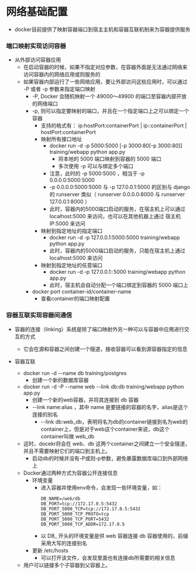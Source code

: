 
# 网络基础配置

* docker目前提供了映射容器端口到宿主主机和容器互联机制来为容器提供服务

### 端口映射实现访问容器

* 从外部访问容器应用
    * 在启动容器的时候，如果不指定对应参数，在容器外面是无法通过网络来访问容器内的网络应用或则服务的
    * 如果容器内部运行了一些网络应用，要让外部访问这些应用时，可以通过 -P 或者 -p 参数来指定端口映射
        * -P, Docker 会随机映射一个 49000～49900 的端口至容器内部开放的网络端口
        * -p, 则可以指定要映射的端口，并且在一个指定端口上之可以绑定一个容器
            * 支持的格式有： ip:hostPort:containerPort | ip::containerPort | hostPort:containerPort
            * 映射所有接口地址
                * docker run -d -p 5000:5000 [-p 3000:80[-p 3000:80]] training/webapp python app.py
                    * 将本地的 5000 端口映射到容器的 5000 端口
                    * 多次使用 -p 可以与绑定多个端口
                * 注意，此时的 -p 5000:5000 ，相当于 -p 0.0.0.0:5000:5000 
                * -p 0.0.0.0:5000:5000 与 -p 127.0.0.1:5000 的区别与 django 的 runserver 类似（ runserver 0.0.0.0:8000 与 runserver 127.0.0.1:8000 ）
                * 此时，容器内的5000端口启动的服务，在宿主机上可以通过 localhost:5000 来访问，也可以在其他机器上通过 宿主机IP:5000 来访问
            * 映射到指定地址的指定端口
                * docker run -d -p 127.0.0.1:5000:5000 training/webapp python app.py
                * 此时，容器内的5000端口启动的服务，只能在宿主机上通过 localhost:5000 来访问
            * 映射到指定地址的任意端口
                * docker run -d -p 127.0.0.1::5000 training/webapp python app.py
                * 此时，宿主机会自动分配一个端口绑定到容器的 5000 端口上
        * docker port container-id/container-name
            * 查看container的端口映射配置

### 容器互联实现容器间通信

* 容器的连接（linking）系统是除了端口映射外另一种可以与容器中应用进行交互的方式
    * 它会在源和容器之间创建一个隧道，接收容器可以看到源容器指定的信息

* 容器互联
    * docker run -d --name db training/postgres
        * 创建一个新的数据库容器
    * docker run -d -P --name web --link db:db training/webapp python app.py
        * 创建一个新的web容器，并将其连接到 db 容器
        * --link name:alias ，其中 name 是要链接的容器的名字，alias是这个连接的别名
            * --link db:web_db，表明将名为db的container链接到名为web的container上，但是对于web这个container来说，db这个container叫做 web_db
    * 这时，docekr将会在 web、db 这两个container之间建立一个安全隧道，并且不需要映射它们的端口到主机上。
        * 启动db的时候并没有-P或则-p参数，避免暴露数据库端口到外部网络上
    * Docker通过两种方式为容器公开连接信息
        * 环境变量
            * 进入容器并使用env命令，会发现一些环境变量，如：
                ```
                DB_NAME=/web/db
                DB_PORT=tcp://172.17.0.5:5432
                DB_PORT_5000_TCP=tcp://172.17.0.5:5432
                DB_PORT_5000_TCP_PROTO=tcp
                DB_PORT_5000_TCP_PORT=5432
                DB_PORT_5000_TCP_ADDR=172.17.0.5
                ```
            * 以 DB_ 开头的环境变量是供 web 容器连接 db 容器使用的，前缀采用大写的连接别名
        * 更新 /etc/hosts
            * 可以打开该文件，会发现里面也有连接db所需要的相关信息
    * 用户可以链接多个子容器到父容器上。
    
